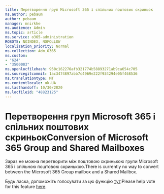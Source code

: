 ```yaml
---
title: Перетворення груп Microsoft 365 і спільних поштових скриньок
ms.author: pebaum
author: pebaum
manager: mnirkhe
ms.audience: Admin
ms.topic: article
ms.service: o365-administration
ROBOTS: NOINDEX, NOFOLLOW
localization_priority: Normal
ms.collection: Adm_O365
ms.custom:
- "624"
- "3500003"
ms.openlocfilehash: 950c162276afb321774b58893271ab9ca654c705
ms.sourcegitcommit: 1ac3474897abb7c4969e222f934294e05f468536
ms.translationtype: MT
ms.contentlocale: uk-UA
ms.lasthandoff: 10/30/2020
ms.locfileid: "48823125"
---
```

# <a name="conversion-of-microsoft-365-group-and-shared-mailboxes"></a><span data-ttu-id="55583-102">Перетворення груп Microsoft 365 і спільних поштових скриньок</span><span class="sxs-lookup"><span data-stu-id="55583-102">Conversion of Microsoft 365 Group and Shared Mailboxes</span></span>

<span data-ttu-id="55583-103">Зараз не можна перетворити між поштовою скринькою групи Microsoft 365 і спільною поштовою скринькою.</span><span class="sxs-lookup"><span data-stu-id="55583-103">There is currently no way to convert between the Microsoft 365 Group mailbox and a Shared Mailbox.</span></span>

<span data-ttu-id="55583-104">Будь ласка, допоможіть голосувати за цю функцію [тут](https://aka.ms/M365GroupToShared).</span><span class="sxs-lookup"><span data-stu-id="55583-104">Please help vote for this feature [here](https://aka.ms/M365GroupToShared).</span></span>
